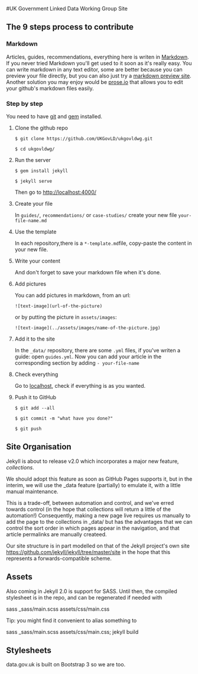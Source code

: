 #UK Government Linked Data Working Group Site

## The 9 steps process to contribute

### Markdown

Articles, guides, recommendations, everything here is writen in [Markdown](http://en.wikipedia.org/wiki/Markdown). If you never tried Markdown you'll get used to it soon as it's really easy. You can write markdown in any text editor, some are better because you can preview your file directly, but you can also just try a [markdown preview site](http://markdownlivepreview.com). Another solution you may enjoy would be [prose.io](http://prose.io) that allows you to edit your github's markdown files easily. 

### Step by step

You need to have [git](http://git-scm.com) and [gem](https://rubygems.org/pages/download) installed.

1. Clone the github repo

    `$ git clone https://github.com/UKGovLD/ukgovldwg.git`

    `$ cd ukgovldwg/`

2. Run the server

    `$ gem install jekyll`

    `$ jekyll serve`

    Then go to [http://localhost:4000/](http://localhost:4000/)

3. Create your file

    In `guides/`, `recommendations/` or `case-studies/` create your new file `your-file-name.md`

4. Use the template

    In each repository,there is a `*-template.md`file, copy-paste the content in your new file.

5. Write your content

    And don't forget to save your markdown file when it's done.

6. Add pictures

    You can add pictures in markdown, from an url:
    
    `![text-image](url-of-the-picture)`

    or by putting the picture in `assets/images`:

    `![text-image](../assets/images/name-of-the-picture.jpg)`

7. Add it to the site

    In the `_data/` repository, there are some `.yml` files, if you've writen a guide: open `guides.yml`. Now you can add your article in the corresponding section by adding `- your-file-name`

8. Check everything

    Go to [localhost](http://localhost:4000), check if everything is as you wanted.

9. Push it to GitHub

    `$ git add --all`
    
    `$ git commit -m "what have you done?"`

    `$ git push`
    
## Site Organisation

Jekyll is about to release v2.0 which incorporates a major new feature, _collections_.

We should adopt this feature as soon as GitHub Pages supports it, but in the interim, we will use the _data feature (partially) to emulate it, with a little manual maintenance.

This is a trade-off, between automation and control, and we've erred towards control (in the hope that collections will return a little of the automation!)
Consequently, making a new page live requires us manually to add the page to the collections in _data/ but has the advantages that we can control the sort order in which pages appear in the navigation, and that article permalinks are manually createed.

Our site structure is in part modelled on that of the Jekyll project's own site https://github.com/jekyll/jekyll/tree/master/site in the hope that this represents a forwards-compatible scheme.

## Assets

Also coming in Jekyll 2.0 is support for SASS.
Until then, the compiled stylesheet is in the repo, and can be regenerated if needed with

sass _sass/main.scss assets/css/main.css

Tip: you might find it convenient to alias something to

sass _sass/main.scss assets/css/main.css; jekyll build

## Stylesheets

data.gov.uk is built on Bootstrap 3 so we are too.
